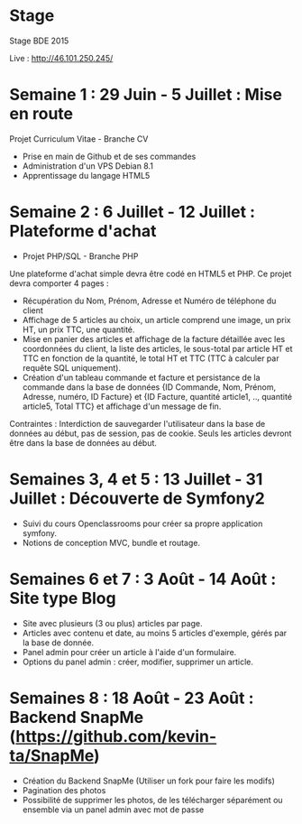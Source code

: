 # Stage
Stage BDE 2015

Live : http://46.101.250.245/

# Semaine 1 : 29 Juin - 5 Juillet : Mise en route
Projet Curriculum Vitae - Branche CV
- Prise en main de Github et de ses commandes
- Administration d'un VPS Debian 8.1
- Apprentissage du langage HTML5

# Semaine 2 : 6 Juillet - 12 Juillet : Plateforme d'achat
- Projet PHP/SQL - Branche PHP

Une plateforme d'achat simple devra être codé en HTML5 et PHP. Ce projet devra comporter 4 pages :
- Récupération du Nom, Prénom, Adresse et Numéro de téléphone du client
- Affichage de 5 articles au choix, un article comprend une image, un prix HT, un prix TTC, une quantité.
- Mise en panier des articles et affichage de la facture détaillée avec les coordonnées du client, la liste des articles, le sous-total par article HT et TTC en fonction de la quantité, le total HT et TTC (TTC à calculer par requête SQL uniquement).
- Création d'un tableau commande et facture et persistance de la commande dans la base de données {ID Commande, Nom, Prénom, Adresse, numéro, ID Facture} et {ID Facture, quantité article1, .., quantité article5, Total TTC} et affichage d'un message de fin.

Contraintes : Interdiction de sauvegarder l'utilisateur dans la base de données au début, pas de session, pas de cookie. Seuls les articles devront être dans la base de données au début.

# Semaines 3, 4 et 5 : 13 Juillet - 31 Juillet : Découverte de Symfony2
- Suivi du cours Openclassrooms pour créer sa propre application symfony. 
- Notions de conception MVC, bundle et routage.

# Semaines 6 et 7 : 3 Août - 14 Août : Site type Blog 
- Site avec plusieurs (3 ou plus) articles par page.
- Articles avec contenu et date, au moins 5 articles d'exemple, gérés par la base de donnée.
- Panel admin pour créer un article à l'aide d'un formulaire.
- Options du panel admin : créer, modifier, supprimer un article.

# Semaines 8 : 18 Août - 23 Août : Backend SnapMe (https://github.com/kevin-ta/SnapMe) 
- Création du Backend SnapMe (Utiliser un fork pour faire les modifs)
- Pagination des photos
- Possibilité de supprimer les photos, de les télécharger séparément ou ensemble via un panel admin avec mot de passe
